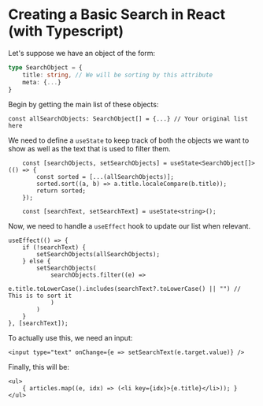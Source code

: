 # Creating a Basic Search in React (with Typescript)

Let's suppose we have an object of the form:

```typescript
type SearchObject = {
    title: string, // We will be sorting by this attribute
    meta: {...}
}
```

Begin by getting the main list of these objects:

```tsx
const allSearchObjects: SearchObject[] = {...} // Your original list here
```

We need to define a `useState` to keep track of both the objects we want to show as well as the text that is used to filter them.

```tsx
    const [searchObjects, setSearchObjects] = useState<SearchObject[]>(() => {
        const sorted = [...(allSearchObjects)];
        sorted.sort((a, b) => a.title.localeCompare(b.title));
        return sorted;
    });

    const [searchText, setSearchText] = useState<string>();
```

Now, we need to handle a `useEffect` hook to update our list when relevant.

```tsx
useEffect(() => {
    if (!searchText) {
        setSearchObjects(allSearchObjects);
    } else {
        setSearchObjects(
            searchObjects.filter((e) =>
                e.title.toLowerCase().includes(searchText?.toLowerCase() || "") // This is to sort it
            )
        )
    }
}, [searchText]);
```

To actually use this, we need an input:

```tsx
<input type="text" onChange={e => setSearchText(e.target.value)} />
```

Finally, this will be:

```tsx
<ul>
    { articles.map((e, idx) => (<li key={idx}>{e.title}</li>)); }
</ul>
```